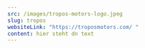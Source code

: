```yaml
---
src: /images/tropos-motors-logo.jpeg
slug: tropos
websiteLink: "https://troposmotors.com/ "
content: hier steht dn text
---
```

